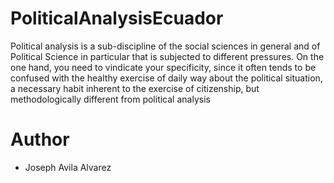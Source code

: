 # PoliticalAnalysisEcuador
Political analysis is a sub-discipline of the social sciences in general and of Political Science in particular that is subjected to different pressures. On the one hand, you need to vindicate your
specificity, since it often tends to be confused with the healthy exercise of daily way about the political situation, a necessary habit inherent to the exercise of
citizenship, but methodologically different from political analysis
# Author
- Joseph Avila Alvarez
